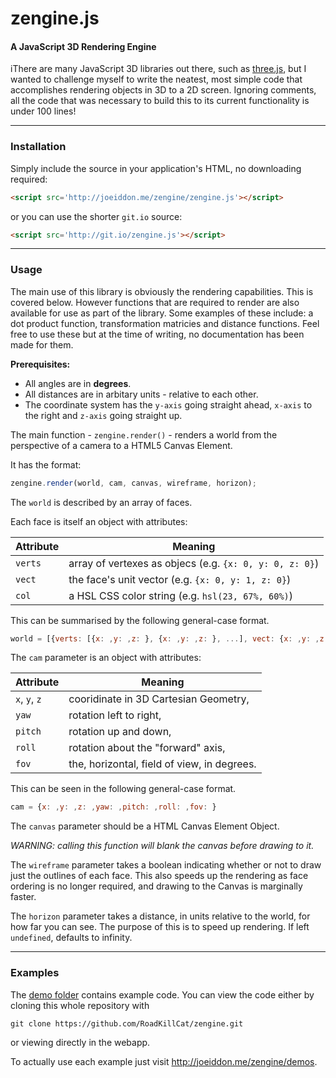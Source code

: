 zengine.js
==========

#### A JavaScript 3D Rendering Engine

iThere are many JavaScript 3D libraries out there, such as [three.js](https://threejs.org/), but I wanted to challenge myself to write the neatest, most simple code that accomplishes rendering objects in 3D to a 2D screen. Ignoring comments, all the code that was necessary to build this to its current functionality is under 100 lines!

---

### Installation

Simply include the source in your application's HTML, no downloading required:

```html
<script src='http://joeiddon.me/zengine/zengine.js'></script>
```

or you can use the shorter `git.io` source:

```html
<script src='http://git.io/zengine.js'></script>
```

---

### Usage

The main use of this library is obviously the rendering capabilities. This is covered below. However functions that are required to render are also available for use as part of the library. Some examples of these include: a dot product function, transformation matricies and distance functions. Feel free to use these but at the time of writing, no documentation has been made for them.

**Prerequisites:**

- All angles are in **degrees**.
- All distances are in arbitary units - relative to each other.
- The coordinate system has the `y-axis` going straight ahead, `x-axis` to the right and `z-axis` going straight up.

The main function - `zengine.render()` - renders a world from the perspective of a camera to a HTML5 Canvas Element.

It has the format:

```javascript
zengine.render(world, cam, canvas, wireframe, horizon);
```

The `world` is described by an array of faces.

Each face is itself an object with attributes:

Attribute  | Meaning
---------- | -------------------------------------
`verts`    | array of vertexes as objecs (e.g. `{x: 0, y: 0, z: 0}`)
`vect`     | the face's unit vector (e.g. `{x: 0, y: 1, z: 0}`)
`col`    | a HSL CSS color string (e.g. `hsl(23, 67%, 60%)`)

This can be summarised by the following general-case format.

```javascript
world = [{verts: [{x: ,y: ,z: }, {x: ,y: ,z: }, ...], vect: {x: ,y: ,z: }, col: }, ...]
```

The `cam` parameter is an object with attributes:

Attribute     | Meaning
------------- | -------------------------------------
`x`, `y`, `z` | cooridinate in 3D Cartesian Geometry,
`yaw`         | rotation left to right,
`pitch`       | rotation up and down,
`roll`        | rotation about the "forward" axis,
`fov`         | the, horizontal, field of view, in degrees.

This can be seen in the following general-case format.

```javascript
cam = {x: ,y: ,z: ,yaw: ,pitch: ,roll: ,fov: }
```

The `canvas` parameter should be a HTML Canvas Element Object.

*WARNING: calling this function will blank the canvas before drawing to it.*

The `wireframe` parameter takes a boolean indicating whether or not to draw just the outlines of each face. This also speeds up the rendering as face ordering is no longer required, and drawing to the Canvas is marginally faster.

The `horizon` parameter takes a distance, in units relative to the world, for how far you can see. The purpose of this is to speed up rendering. If left `undefined`, defaults to infinity.

---

### Examples

The [demo folder](https://github.com/RoadKillCat/zengine/tree/master/demos) contains example code. You can view the code either by cloning this whole repository with

```shell
git clone https://github.com/RoadKillCat/zengine.git
```

or viewing directly in the webapp.

To actually use each example just visit http://joeiddon.me/zengine/demos.
